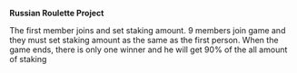 **Russian Roulette Project**

The first member joins and set staking amount.
9 members join game and they must set staking amount as the same as the first person.
When the game ends, there is only one winner and he will get 90% of the all amount of staking
